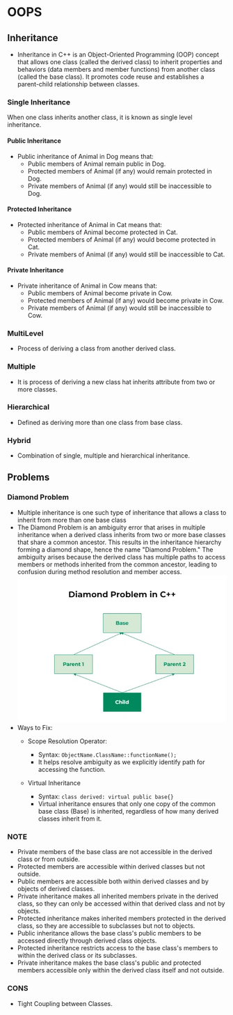 # OOPS

## Inheritance

- Inheritance in C++ is an Object-Oriented Programming (OOP) concept that allows one class (called the derived class) to inherit properties and behaviors (data members and member functions) from another class (called the base class). It promotes code reuse and establishes a parent-child relationship between classes.

### Single Inheritance

When one class inherits another class, it is known as single level inheritance.

#### Public Inheritance

- Public inheritance of Animal in Dog means that:
  - Public members of Animal remain public in Dog.
  - Protected members of Animal (if any) would remain protected in Dog.
  - Private members of Animal (if any) would still be inaccessible to Dog.

#### Protected Inheritance

- Protected inheritance of Animal in Cat means that:
  - Public members of Animal become protected in Cat.
  - Protected members of Animal (if any) would become protected in Cat.
  - Private members of Animal (if any) would still be inaccessible to Cat.

#### Private Inheritance

- Private inheritance of Animal in Cow means that:
  - Public members of Animal become private in Cow.
  - Protected members of Animal (if any) would become private in Cow.
  - Private members of Animal (if any) would still be inaccessible to Cow.

### MultiLevel

- Process of deriving a class from another derived class.

### Multiple

- It is process of deriving a new class hat inherits attribute from two or more classes.

### Hierarchical

- Defined as deriving more than one class from base class.

### Hybrid

- Combination of single, multiple and hierarchical inheritance.

## Problems

### Diamond Problem

- Multiple inheritance is one such type of inheritance that allows a class to inherit from more than one base class
- The Diamond Problem is an ambiguity error that arises in multiple inheritance when a derived class inherits from two or more base classes that share a common ancestor. This results in the inheritance hierarchy forming a diamond shape, hence the name "Diamond Problem." The ambiguity arises because the derived class has multiple paths to access members or methods inherited from the common ancestor, leading to confusion during method resolution and member access.
  ![Diamond Problem](image.png)
- Ways to Fix:
  - Scope Resolution Operator:
    - Syntax: ```ObjectName.ClassName::functionName();```
    - It helps resolve ambiguity as we explicitly identify path for accessing the function.
  
  - Virtual Inheritance
    - Syntax: ```class derived: virtual public base{}```
    - Virtual inheritance ensures that only one copy of the common base class (Base) is inherited, regardless of how many derived classes inherit from it.

### NOTE

- Private members of the base class are not accessible in the derived class or from outside.
- Protected members are accessible within derived classes but not outside.
- Public members are accessible both within derived classes and by objects of derived classes.
- Private inheritance makes all inherited members private in the derived class, so they can only be accessed within that derived class and not by objects.
- Protected inheritance makes inherited members protected in the derived class, so they are accessible to subclasses but not to objects.
- Public inheritance allows the base class's public members to be accessed directly through derived class objects.
- Protected inheritance restricts access to the base class's members to within the derived class or its subclasses.
- Private inheritance makes the base class's public and protected members accessible only within the derived class itself and not outside.

### CONS

- Tight Coupling between Classes.
